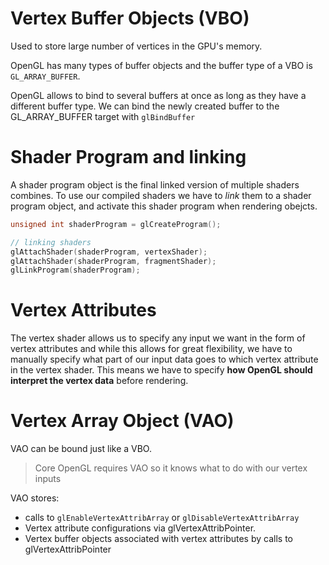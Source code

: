 # Vertex Buffer Objects (VBO)

Used to store large number of vertices in the GPU's memory.

OpenGL has many types of buffer objects and the buffer type of a VBO is `GL_ARRAY_BUFFER`.

OpenGL allows to bind to several buffers at once as long as they have a different buffer type. We
can bind the newly created buffer to the GL_ARRAY_BUFFER target with `glBindBuffer`

# Shader Program and linking

A shader program object is the final linked version of multiple shaders combines. To use our
compiled shaders we have to _link_ them to a shader program object, and activate this shader
program when rendering obejcts.

```c
unsigned int shaderProgram = glCreateProgram();

// linking shaders
glAttachShader(shaderProgram, vertexShader);
glAttachShader(shaderProgram, fragmentShader);
glLinkProgram(shaderProgram);
```

# Vertex Attributes

The vertex shader allows us to specify any input we want in the form of vertex attributes and while
this allows for great flexibility, we have to manually specify what part of our input data goes to
which vertex attribute in the vertex shader. This means we have to specify **how OpenGL should
interpret the vertex data** before rendering.

# Vertex Array Object (VAO)

VAO can be bound just like a VBO.

> Core OpenGL requires VAO so it knows what to do with our vertex inputs

VAO stores:

- calls to `glEnableVertexAttribArray` or `glDisableVertexAttribArray`
- Vertex attribute configurations via glVertexAttribPointer.
- Vertex buffer objects associated with vertex attributes by calls to glVertexAttribPointer
